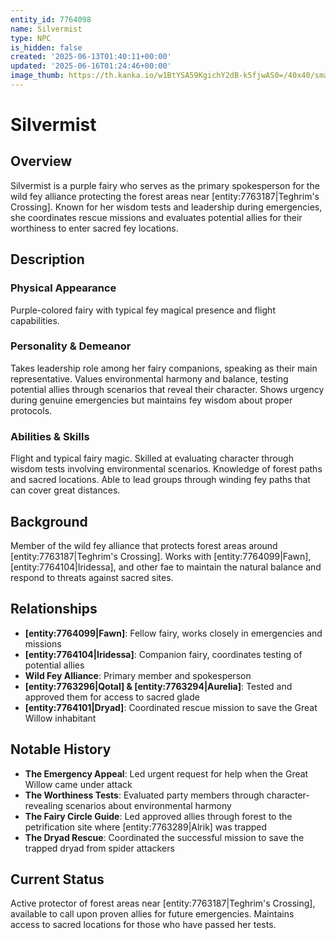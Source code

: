 ```yaml
---
entity_id: 7764098
name: Silvermist
type: NPC
is_hidden: false
created: '2025-06-13T01:40:11+00:00'
updated: '2025-06-16T01:24:46+00:00'
image_thumb: https://th.kanka.io/w1BtYSA59KgichY2dB-k5fjwAS0=/40x40/smart/src/campaigns/322885/9f0da608-732b-43b9-bdb5-335992506216.png
---
```


# Silvermist

## Overview

Silvermist is a purple fairy who serves as the primary spokesperson for the wild fey alliance protecting the forest areas near [entity:7763187|Teghrim's Crossing]. Known for her wisdom tests and leadership during emergencies, she coordinates rescue missions and evaluates potential allies for their worthiness to enter sacred fey locations.

## Description

### Physical Appearance

Purple-colored fairy with typical fey magical presence and flight capabilities.

### Personality & Demeanor

Takes leadership role among her fairy companions, speaking as their main representative. Values environmental harmony and balance, testing potential allies through scenarios that reveal their character. Shows urgency during genuine emergencies but maintains fey wisdom about proper protocols.

### Abilities & Skills

Flight and typical fairy magic. Skilled at evaluating character through wisdom tests involving environmental scenarios. Knowledge of forest paths and sacred locations. Able to lead groups through winding fey paths that can cover great distances.

## Background

Member of the wild fey alliance that protects forest areas around [entity:7763187|Teghrim's Crossing]. Works with [entity:7764099|Fawn], [entity:7764104|Iridessa], and other fae to maintain the natural balance and respond to threats against sacred sites.

## Relationships

- **[entity:7764099|Fawn]**: Fellow fairy, works closely in emergencies and missions
- **[entity:7764104|Iridessa]**: Companion fairy, coordinates testing of potential allies
- **Wild Fey Alliance**: Primary member and spokesperson
- **[entity:7763296|Qotal] & [entity:7763294|Aurelia]**: Tested and approved them for access to sacred glade
- **[entity:7764101|Dryad]**: Coordinated rescue mission to save the Great Willow inhabitant

## Notable History

- **The Emergency Appeal**: Led urgent request for help when the Great Willow came under attack
- **The Worthiness Tests**: Evaluated party members through character-revealing scenarios about environmental harmony
- **The Fairy Circle Guide**: Led approved allies through forest to the petrification site where [entity:7763289|Alrik] was trapped
- **The Dryad Rescue**: Coordinated the successful mission to save the trapped dryad from spider attackers

## Current Status

Active protector of forest areas near [entity:7763187|Teghrim's Crossing], available to call upon proven allies for future emergencies. Maintains access to sacred locations for those who have passed her tests.